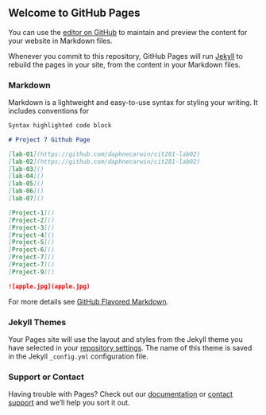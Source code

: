 ## Welcome to GitHub Pages

You can use the [editor on GitHub](https://github.com/daphnecarwin/daphcarwin.github.io/edit/gh-pages/index.md) to maintain and preview the content for your website in Markdown files.

Whenever you commit to this repository, GitHub Pages will run [Jekyll](https://jekyllrb.com/) to rebuild the pages in your site, from the content in your Markdown files.

### Markdown

Markdown is a lightweight and easy-to-use syntax for styling your writing. It includes conventions for

```markdown
Syntax highlighted code block

# Project 7 Github Page

[lab-01](https://github.com/daphnecarwin/cit281-lab02)
[lab-02](https://github.com/daphnecarwin/cit281-lab02)
[lab-03]()
[lab-04]()
[lab-05]()
[lab-06]()
[lab-07]()

[Project-1]()
[Project-2]()
[Project-3]()
[Project-4]()
[Project-5]()
[Project-6]()
[Project-7]()
[Project-7]()
[Project-9]()

![apple.jpg](apple.jpg)
```

For more details see [GitHub Flavored Markdown](https://guides.github.com/features/mastering-markdown/).

### Jekyll Themes

Your Pages site will use the layout and styles from the Jekyll theme you have selected in your [repository settings](https://github.com/daphnecarwin/daphcarwin.github.io/settings/pages). The name of this theme is saved in the Jekyll `_config.yml` configuration file.

### Support or Contact

Having trouble with Pages? Check out our [documentation](https://docs.github.com/categories/github-pages-basics/) or [contact support](https://support.github.com/contact) and we’ll help you sort it out.
